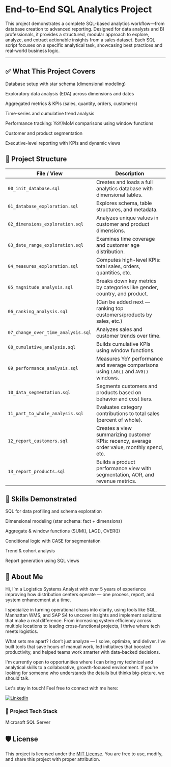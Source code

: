 # End-to-End SQL Analytics Project

This project demonstrates a complete SQL-based analytics workflow—from database creation to advanced reporting. Designed for data analysts and BI professionals, it provides a structured, modular approach to explore, analyze, and extract actionable insights from a sales dataset. Each SQL script focuses on a specific analytical task, showcasing best practices and real-world business logic.

---

## ✅ What This Project Covers

Database setup with star schema (dimensional modeling)

Exploratory data analysis (EDA) across dimensions and dates

Aggregated metrics & KPIs (sales, quantity, orders, customers)

Time-series and cumulative trend analysis

Performance tracking: YoY/MoM comparisons using window functions

Customer and product segmentation

Executive-level reporting with KPIs and dynamic views

## 📁 Project Structure

| File / View                        | Description                                                                                 |
| ---------------------------------- | ------------------------------------------------------------------------------------------- |
| `00_init_database.sql`             | Creates and loads a full analytics database with dimensional tables.                        |
| `01_database_exploration.sql`      | Explores schema, table structures, and metadata.                                            |
| `02_dimensions_exploration.sql`    | Analyzes unique values in customer and product dimensions.                                  |
| `03_date_range_exploration.sql`    | Examines time coverage and customer age distribution.                                       |
| `04_measures_exploration.sql`      | Computes high-level KPIs: total sales, orders, quantities, etc.                             |
| `05_magnitude_analysis.sql`        | Breaks down key metrics by categories like gender, country, and product.                    |
| `06_ranking_analysis.sql`          | (Can be added next — ranking top customers/products by sales, etc.)                         |
| `07_change_over_time_analysis.sql` | Analyzes sales and customer trends over time.                                               |
| `08_cumulative_analysis.sql`       | Builds cumulative KPIs using window functions.                                              |
| `09_performance_analysis.sql`      | Measures YoY performance and average comparisons using `LAG()` and `AVG()` windows.         |
| `10_data_segmentation.sql`         | Segments customers and products based on behavior and cost tiers.                           |
| `11_part_to_whole_analysis.sql`    | Evaluates category contributions to total sales (percent of whole).                         |
| `12_report_customers.sql`          | Creates a view summarizing customer KPIs: recency, average order value, monthly spend, etc. |
| `13_report_products.sql`           | Builds a product performance view with segmentation, AOR, and revenue metrics.              |

## 🧠 Skills Demonstrated

SQL for data profiling and schema exploration

Dimensional modeling (star schema: fact + dimensions)

Aggregate & window functions (SUM(), LAG(), OVER())

Conditional logic with CASE for segmentation

Trend & cohort analysis

Report generation using SQL views

## 🌟 About Me

Hi, I’m a Logistics Systems Analyst with over 5 years of experience improving how distribution centers operate — one process, report, and system enhancement at a time.

I specialize in turning operational chaos into clarity, using tools like SQL, Manhattan WMS, and SAP S4 to uncover insights and implement solutions that make a real difference. From increasing system efficiency across multiple locations to leading cross-functional projects, I thrive where tech meets logistics.

What sets me apart? I don’t just analyze — I solve, optimize, and deliver. I’ve built tools that save hours of manual work, led initiatives that boosted productivity, and helped teams work smarter with data-backed decisions.

I'm currently open to opportunities where I can bring my technical and analytical skills to a collaborative, growth-focused environment. If you're looking for someone who understands the details but thinks big-picture, we should talk.

Let's stay in touch! Feel free to connect with me here:

[![LinkedIn](https://img.shields.io/badge/LinkedIn-Connect-blue?style=for-the-badge&logo=linkedin)](https://www.linkedin.com/in/ricardovargas-contact)

### 🧰 Project Tech Stack
Microsoft SQL Server

## 🛡️ License

This project is licensed under the [MIT License](LICENSE). You are free to use, modify, and share this project with proper attribution.
